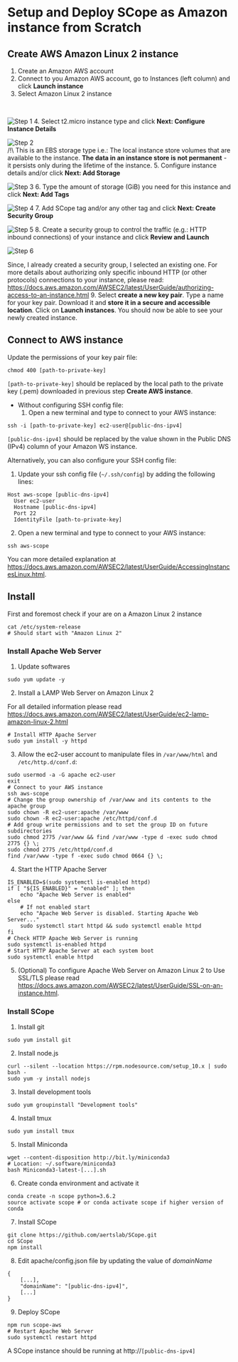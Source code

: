 # Setup and Deploy SCope as Amazon instance from Scratch

## Create AWS Amazon Linux 2 instance

1. Create an Amazon AWS account
2. Connect to you Amazon AWS account, go to Instances (left column) and click **Launch instance**
3. Select Amazon Linux 2 instance
<br>

![Step 1](/tutorials/aws-deployment-source/images/scope_aws_deploy_step1.png)
4. Select t2.micro instance type and click **Next: Configure Instance Details**
<br>

![Step 2](/tutorials/aws-deployment-source/images/scope_aws_deploy_step2.png)
<br>
/!\ This is an EBS storage type i.e.: The local instance store volumes that are available to the instance. **The data in an instance store is not permanent** - it persists only during the lifetime of the instance.
5. Configure instance details and/or click **Next: Add Storage**
<br>

![Step 3](/tutorials/aws-deployment-source/images/scope_aws_deploy_step3.png)
6. Type the amount of storage (GiB) you need for this instance and click **Next: Add Tags**
<br>

![Step 4](/tutorials/aws-deployment-source/images/scope_aws_deploy_step4.png)
7. Add SCope tag and/or any other tag and click **Next: Create Security Group**
<br>

![Step 5](/tutorials/aws-deployment-source/images/scope_aws_deploy_step5.png)
8. Create a security group to control the traffic (e.g.: HTTP inbound connections) of your instance and click **Review and Launch**
<br>

![Step 6](/tutorials/aws-deployment-source/images/scope_aws_deploy_step6.png)

Since, I already created a security group, I selected an existing one. For more details about authorizing only specific inbound HTTP (or other protocols) connections to your instance, please read: https://docs.aws.amazon.com/AWSEC2/latest/UserGuide/authorizing-access-to-an-instance.html
9. Select **create a new key pair**. Type a name for your key pair. Download it and **store it in a secure and accessible location**. Click on **Launch instances**. You should now be able to see your newly created instance.

## Connect to AWS instance

Update the permissions of your key pair file:
```
chmod 400 [path-to-private-key]
```

```[path-to-private-key]``` should be replaced by the local path to the private key (.pem) downloaded in previous step **Create AWS instance**.

- Without configuring SSH config file:
    1. Open a new terminal and type to connect to your AWS instance:
```
ssh -i [path-to-private-key] ec2-user@[public-dns-ipv4]
```

```[public-dns-ipv4]``` should be replaced by the value shown in the Public DNS (IPv4) column of your Amazon WS instance.

Alternatively, you can also configure your SSH config file:

1. Update your ssh config file (```~/.ssh/config```) by adding the following lines:
```
Host aws-scope [public-dns-ipv4]
  User ec2-user
  Hostname [public-dns-ipv4]
  Port 22
  IdentityFile [path-to-private-key]
``` 

2. Open a new terminal and type to connect to your AWS instance:
```
ssh aws-scope
```

You can more detailed explanation at https://docs.aws.amazon.com/AWSEC2/latest/UserGuide/AccessingInstancesLinux.html.

## Install

First and foremost check if your are on a Amazon Linux 2 instance
```
cat /etc/system-release
# Should start with "Amazon Linux 2"
```

### Install Apache Web Server

1. Update softwares
```
sudo yum update -y
```

2. Install a LAMP Web Server on Amazon Linux 2

For all detailed information please read https://docs.aws.amazon.com/AWSEC2/latest/UserGuide/ec2-lamp-amazon-linux-2.html

```
# Install HTTP Apache Server
sudo yum install -y httpd
```

3. Allow the ec2-user account to manipulate files in `/var/www/html` and `/etc/http.d/conf.d`:
```
sudo usermod -a -G apache ec2-user
exit
# Connect to your AWS instance
ssh aws-scope
# Change the group ownership of /var/www and its contents to the apache group
sudo chown -R ec2-user:apache /var/www
sudo chown -R ec2-user:apache /etc/httpd/conf.d
# Add group write permissions and to set the group ID on future subdirectories
sudo chmod 2775 /var/www && find /var/www -type d -exec sudo chmod 2775 {} \;
sudo chmod 2775 /etc/httpd/conf.d
find /var/www -type f -exec sudo chmod 0664 {} \;
```

4. Start the HTTP Apache Server
```
IS_ENABLED=$(sudo systemctl is-enabled httpd)
if [ "${IS_ENABLED}" = "enabled" ]; then
    echo "Apache Web Server is enabled"
else
    # If not enabled start
    echo "Apache Web Server is disabled. Starting Apache Web Server..."
    sudo systemctl start httpd && sudo systemctl enable httpd
fi
# Check HTTP Apache Web Server is running
sudo systemctl is-enabled httpd
# Start HTTP Apache Server at each system boot
sudo systemctl enable httpd
```

5. (Optional) To configure Apache Web Server on Amazon Linux 2 to Use SSL/TLS please read https://docs.aws.amazon.com/AWSEC2/latest/UserGuide/SSL-on-an-instance.html.

### Install SCope

1. Install git
```
sudo yum install git
```

2. Install node.js
```
curl --silent --location https://rpm.nodesource.com/setup_10.x | sudo bash -
sudo yum -y install nodejs
```

3. Install development tools
```
sudo yum groupinstall "Development tools"
```

4. Install tmux
```
sudo yum install tmux
```

5. Install Miniconda
```
wget --content-disposition http://bit.ly/miniconda3
# Location: ~/.software/miniconda3
bash Miniconda3-latest-[...].sh
```

6. Create conda environment and activate it
```
conda create -n scope python=3.6.2
source activate scope # or conda activate scope if higher version of conda
```

7. Install SCope
```
git clone https://github.com/aertslab/SCope.git
cd SCope
npm install
```

8. Edit apache/config.json file by updating the value of *domainName*
```
{
    [...],
    "domainName": "[public-dns-ipv4]",
    [...]
}
```

9. Deploy SCope
```
npm run scope-aws
# Restart Apache Web Server
sudo systemctl restart httpd
```

A SCope instance should be running at http://```[public-dns-ipv4]```
